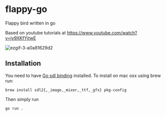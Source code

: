 # flappy-go
Flappy bird written in go

Based on youtube tutorials at https://www.youtube.com/watch?v=jy9XKfYjtwE

![ezgif-3-a0a81629d2](https://user-images.githubusercontent.com/2001668/147393011-b649dac3-926b-4e0f-92cb-1c34fe0d6d1a.gif)


## Installation
You need to have [Go sdl binding](https://github.com/veandco/go-sdl2) installed. To install on mac osx using brew run:
```
brew install sdl2{,_image,_mixer,_ttf,_gfx} pkg-config
```

Then simply run
```
go run .
```